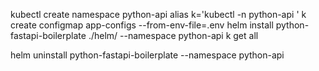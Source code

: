 kubectl create namespace python-api
alias k='kubectl -n python-api '
k create configmap app-configs --from-env-file=.env
helm install python-fastapi-boilerplate ./helm/ --namespace python-api
k get all





helm uninstall python-fastapi-boilerplate --namespace python-api